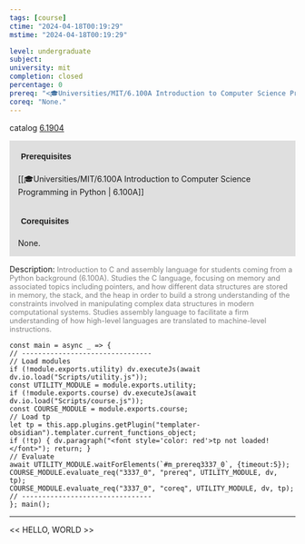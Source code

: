 ```yaml
---
tags: [course]
ctime: "2024-04-18T00:19:29"
mstime: "2024-04-18T00:19:29"

level: undergraduate
subject: 
university: mit
completion: closed
percentage: 0
prereq: "<🎓Universities/MIT/6.100A Introduction to Computer Science Programming in Python>"
coreq: "None."
---
```


catalog [6.1904](http://student.mit.edu/catalog/m6a.html#6.1904)

<span style="display: block; padding: 15px; background-color: rgb(100, 100, 100, 0.2);"><font id="m_prereq3337_0" style="display: block; font-family: Arial, sans-serif; font-weight: bold; padding: 5px">Prerequisites</font><br><span id="prereq3337_0">[[🎓Universities/MIT/6.100A Introduction to Computer Science Programming in Python | 6.100A]]</span></span>
<span style="display: block; padding: 15px; background-color: rgb(100, 100, 100, 0.2);"><font id="m_coreq3337_0" style="display: block; font-family: Arial, sans-serif; font-weight: bold; padding: 5px">Corequisites</font><br><span id="coreq3337_0">None.</span></span>

<font style="">Description:</font>
<font style="color: grey; font-size: 0.8rem;">Introduction to C and assembly language for students coming from a Python background (6.100A). Studies the C language, focusing on memory and associated topics including pointers, and how different data structures are stored in memory, the stack, and the heap in order to build a strong understanding of the constraints involved in manipulating complex data structures in modern computational systems. Studies assembly language to facilitate a firm understanding of how high-level languages are translated to machine-level instructions.</font>

```dataviewjs
const main = async _ => {
// --------------------------------
// Load modules
if (!module.exports.utility) dv.executeJs(await dv.io.load("Scripts/utility.js"));
const UTILITY_MODULE = module.exports.utility;
if (!module.exports.course) dv.executeJs(await dv.io.load("Scripts/course.js"));
const COURSE_MODULE = module.exports.course;
// Load tp
let tp = this.app.plugins.getPlugin("templater-obsidian").templater.current_functions_object;
if (!tp) { dv.paragraph("<font style='color: red'>tp not loaded!</font>"); return; }
// Evaluate
await UTILITY_MODULE.waitForElements(`#m_prereq3337_0`, {timeout:5});
COURSE_MODULE.evaluate_req("3337_0", "prereq", UTILITY_MODULE, dv, tp);
COURSE_MODULE.evaluate_req("3337_0", "coreq", UTILITY_MODULE, dv, tp);
// --------------------------------
}; main();
```

---

<< HELLO, WORLD >>
